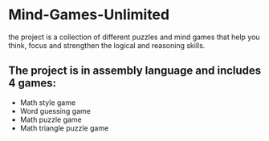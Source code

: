 # Mind-Games-Unlimited
the project is a collection of different puzzles and mind games that help you think, focus and strengthen the logical and reasoning skills.

  ## The project is in assembly language and includes 4 games:
  - Math style game
  - Word guessing game
  - Math puzzle game
  - Math triangle puzzle game
